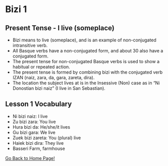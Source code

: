 # Bizi 1

## Present Tense - I live (someplace)
* Bizi means to live (someplace), and is an example of non-conjugated intransitive verb.
* All Basque verbs have a non-conjugated form, and about 30 also have a conjugated form.
* The present tense for non-conjugated Basque verbs is used to show a habitual or repeated action.
* The present tense is formed by combining bizi with the conjugated verb IZAN (naiz, zara, da, gara, zareta, dira).
* The location the subject lives at is in the Insessive (Non) case as in “Ni Donostian bizi naiz” (I live in San Sebastian).

## Lesson 1 Vocabulary
* Ni bizi naiz:  I live
* Zu bizi zara:  You live
* Hura bizi da:  He/she/it lives
* Gu bizi gara:  We live
* Zuek bizi zareta: You (plural) live
* Haiek bizi dira:  They live
* Basseri  Farm, farmhouse

[ Go Back to Home Page!](..)
